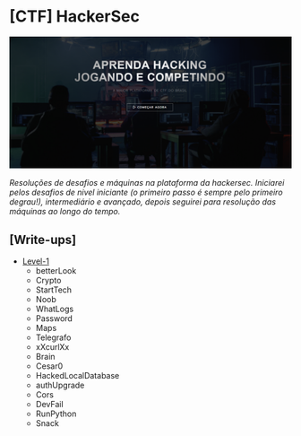 # [CTF] HackerSec

![screenshot](assets/img/hackersec.png)

*Resoluções de desafios e máquinas na plataforma da hackersec.
Iniciarei pelos desafios de nivel iniciante (o primeiro passo é sempre pelo primeiro degrau!), intermediário e avançado, depois seguirei para resolução das máquinas ao longo do tempo.*

## [Write-ups]
- [Level-1](/challenges/level-1/crypto/)
  - betterLook
  - Crypto
  - StartTech
  - Noob
  - WhatLogs
  - Password
  - Maps
  - Telegrafo
  - xXcurlXx
  - Brain
  - Cesar0
  - HackedLocalDatabase
  - authUpgrade
  - Cors
  - DevFail
  - RunPython
  - Snack
